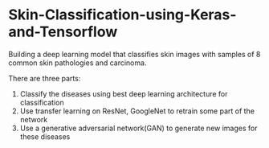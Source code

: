 # Skin-Classification-using-Keras-and-Tensorflow
Building a deep learning model that classifies skin images with samples of 8 common skin pathologies and carcinoma.

There are three parts:

1. Classify the diseases using best deep learning architecture for classification
2. Use transfer learning on ResNet, GoogleNet to retrain some part of the network
3. Use a generative adversarial network(GAN) to generate new images for these diseases

